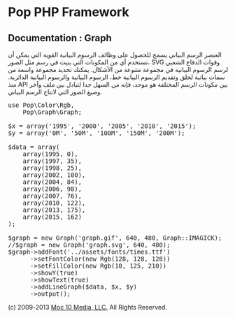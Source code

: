 Pop PHP Framework
=================

Documentation : Graph
---------------------

العنصر الرسم البياني يسمح للحصول على وظائف الرسوم البيانية القوية التي يمكن أن تستخدم أي من المكونات التي بنيت في رسم مثل الصور، SVG وقوات الدفاع الشعبي لرسم الرسوم البيانية في مجموعة متنوعة من الأشكال. يمكنك تحديد مجموعة واسعة من سمات بيانية لخلق وتقديم الرسوم البيانية خط، الرسوم البيانية والرسوم البيانية الدائرية. منذ API بين مكونات الرسم المختلفة هو موحد، فإنه من السهل جدا لتبادل بين ملف وآخر وصيغ الصور التي لانتاج الرسم البياني.

<pre>
use Pop\Color\Rgb,
    Pop\Graph\Graph;

$x = array('1995', '2000', '2005', '2010', '2015');
$y = array('0M', '50M', '100M', '150M', '200M');

$data = array(
    array(1995, 0),
    array(1997, 35),
    array(1998, 25),
    array(2002, 100),
    array(2004, 84),
    array(2006, 98),
    array(2007, 76),
    array(2010, 122),
    array(2013, 175),
    array(2015, 162)
);

$graph = new Graph('graph.gif', 640, 480, Graph::IMAGICK);
//$graph = new Graph('graph.svg', 640, 480);
$graph->addFont('../assets/fonts/times.ttf')
      ->setFontColor(new Rgb(128, 128, 128))
      ->setFillColor(new Rgb(10, 125, 210))
      ->showY(true)
      ->showText(true)
      ->addLineGraph($data, $x, $y)
      ->output();
</pre>

(c) 2009-2013 [Moc 10 Media, LLC.](http://www.moc10media.com) All Rights Reserved.
